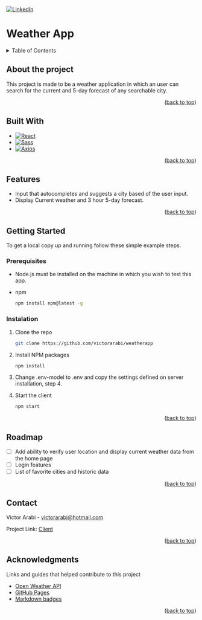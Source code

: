 <a name="readme-top"></a>

<!-- PROJECT SHIELDS -->

[![LinkedIn][linkedin-shield]][linkedin-url]

<!-- PROJECT LOGO -->

# Weather App

<!-- ![Personal Assistant Logo][site-logo] -->

<!-- TABLE OF CONTENTS -->
<details>
  <summary>Table of Contents</summary>
  <ol>
    <li>
      <a href="#about-the-project">About The Project</a>
      <ul>
        <li><a href="#built-with">Built With</a></li>
      </ul>
      <ul>
        <li><a href="#features">Features</a></li>
      </ul>
    </li>
    <li>
      <a href="#getting-started">Getting Started</a>
      <ul>
        <li><a href="#prerequisites">Prerequisites</a></li>
        <li><a href="#installation">Installation</a></li>
      </ul>
    </li>
    <li><a href="#roadmap">Roadmap</a></li>
    <li><a href="#contact">Contact</a></li>
    <li><a href="#acknowledgments">Acknowledgments</a></li>
  </ol>
</details>

<!-- ABOUT THE PROJECT -->

## About the project

This project is made to be a weather application in which an user can search for the current and 5-day forecast of any searchable city.

<p align="right">(<a href="#readme-top">back to top</a>)</p>

## Built With

- [![React][react.js]][react-url]
- [![Sass][sass]][sass-url]
- [![Axios][axios]][axios-url]

<p align="right">(<a href="#readme-top">back to top</a>)</p>

## Features

- Input that autocompletes and suggests a city based of the user input.
- Display Current weather and 3 hour 5-day forecast.

<p align="right">(<a href="#readme-top">back to top</a>)</p>

<!-- GETTING STARTED -->

## Getting Started

To get a local copy up and running follow these simple example steps.

### Prerequisites

- Node.js must be installed on the machine in which you wish to test this app.

* npm
  ```sh
  npm install npm@latest -g
  ```

### Instalation

1. Clone the repo
   ```sh
   git clone https://github.com/victorarabi/weatherapp
   ```
2. Install NPM packages
   ```sh
   npm install
   ```
3. Change .env-model to .env and copy the settings defined on server installation, step 4.
4. Start the client

   ```sh
   npm start
   ```

<p align="right">(<a href="#readme-top">back to top</a>)</p>

<!-- ROADMAP -->

## Roadmap

- [ ] Add ability to verify user location and display current weather data from the home page
- [ ] Login features
- [ ] List of favorite cities and historic data

<p align="right">(<a href="#readme-top">back to top</a>)</p>

<!-- CONTACT -->

## Contact

Victor Arabi - victorarabi@hotmail.com

Project Link:
[Client](https://github.com/victorarabi/weatherapp)

<p align="right">(<a href="#readme-top">back to top</a>)</p>

<!-- ACKNOWLEDGMENTS -->

## Acknowledgments

Links and guides that helped contribute to this project

<!-- https://stackoverflow.com/questions/34424845/adding-script-tag-to-react-jsx -->

- [Open Weather API](https://openweathermap.org/api)
- [GitHub Pages](https://pages.github.com)
- [Markdown badges](https://ileriayo.github.io/markdown-badges/)

<p align="right">(<a href="#readme-top">back to top</a>)</p>

<!-- MARKDOWN LINKS & IMAGES -->
<!-- https://www.markdownguide.org/basic-syntax/#reference-style-links -->

[linkedin-shield]: https://img.shields.io/badge/-LinkedIn-black.svg?style=for-the-badge&logo=linkedin&colorB=555
[linkedin-url]: https://www.linkedin.com/in/victor-arabi/
[site-logo]: /src/assets/images/logo.png
[react.js]: https://img.shields.io/badge/React-20232A?style=for-the-badge&logo=react&logoColor=61DAFB
[react-url]: https://reactjs.org/
[node.js]: https://img.shields.io/badge/node.js-6DA55F?style=for-the-badge&logo=node.js&logoColor=white
[node-url]: https://nodejs.org/en/
[express.js]: https://img.shields.io/badge/express.js-%23404d59.svg?style=for-the-badge&logo=express&logoColor=%2361DAFB
[express-url]: https://expressjs.com
[passport.js]: https://img.shields.io/badge/-Passport.js-lightgrey
[passport-url]: https://www.passportjs.org
[google-cloud]: https://img.shields.io/badge/-Google%20Cloud%20API-blue
[google-cloud-url]: https://cloud.google.com/apis
[axios]: https://img.shields.io/badge/-Axios-blueviolet
[axios-url]: https://axios-http.com
[sass]: https://img.shields.io/badge/SASS-hotpink.svg?style=for-the-badge&logo=SASS&logoColor=white
[sass-url]: https://sass-lang.com
